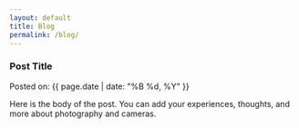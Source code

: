```yaml
---
layout: default
title: Blog
permalink: /blog/
---
```

<!-- Blog Post Container -->
<div class="blog-post-container">
  <article class="blog-post">
    <h3 class="post-title">Post Title</h3>
    <p class="post-date">Posted on: {{ page.date | date: "%B %d, %Y" }}</p>
    <div class="post-body">
      <p>Here is the body of the post. You can add your experiences, thoughts, and more about photography and cameras.</p>
    </div>
  </article>
</div>

<!-- Add more blog posts here -->
